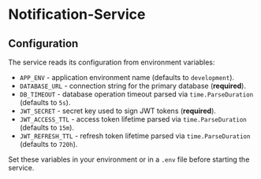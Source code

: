 # Notification-Service

## Configuration

The service reads its configuration from environment variables:

- `APP_ENV` - application environment name (defaults to `development`).
- `DATABASE_URL` - connection string for the primary database (**required**).
- `DB_TIMEOUT` - database operation timeout parsed via `time.ParseDuration` (defaults to `5s`).
- `JWT_SECRET` - secret key used to sign JWT tokens (**required**).
- `JWT_ACCESS_TTL` - access token lifetime parsed via `time.ParseDuration` (defaults to `15m`).
- `JWT_REFRESH_TTL` - refresh token lifetime parsed via `time.ParseDuration` (defaults to `720h`).

Set these variables in your environment or in a `.env` file before starting the service.
